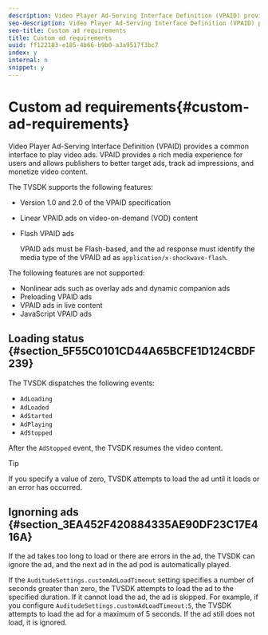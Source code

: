 ```yaml
---
description: Video Player Ad-Serving Interface Definition (VPAID) provides a common interface to play video ads. VPAID provides a rich media experience for users and allows publishers to better target ads, track ad impressions, and monetize video content.
seo-description: Video Player Ad-Serving Interface Definition (VPAID) provides a common interface to play video ads. VPAID provides a rich media experience for users and allows publishers to better target ads, track ad impressions, and monetize video content.
seo-title: Custom ad requirements
title: Custom ad requirements
uuid: ff122183-e185-4b66-b9b0-a3a9517f3bc7
index: y
internal: n
snippet: y
---
```


# Custom ad requirements{#custom-ad-requirements}

Video Player Ad-Serving Interface Definition (VPAID) provides a common interface to play video ads. VPAID provides a rich media experience for users and allows publishers to better target ads, track ad impressions, and monetize video content.

<a id="section_9A358902CBC24999BA34206EE2029616"></a>

The TVSDK supports the following features:

* Version 1.0 and 2.0 of the VPAID specification 
* Linear VPAID ads on video-on-demand (VOD) content 
* Flash VPAID ads

  VPAID ads must be Flash-based, and the ad response must identify the media type of the VPAID ad as `application/x-shockwave-flash`.

The following features are not supported:

* Nonlinear ads such as overlay ads and dynamic companion ads 
* Preloading VPAID ads 
* VPAID ads in live content 
* JavaScript VPAID ads

## Loading status {#section_5F55C0101CD44A65BCFE1D124CBDF239}

The TVSDK dispatches the following events:

* `AdLoading` 
* `AdLoaded` 
* `AdStarted` 
* `AdPlaying` 
* `AdStopped`

After the `AdStopped` event, the TVSDK resumes the video content.

>[!TIP]
>
>If you specify a value of zero, TVSDK attempts to load the ad until it loads or an error has occurred.

## Ignorning ads {#section_3EA452F420884335AE90DF23C17E416A}

If the ad takes too long to load or there are errors in the ad, the TVSDK can ignore the ad, and the next ad in the ad pod is automatically played.

If the `AuditudeSettings.customAdLoadTimeout` setting specifies a number of seconds greater than zero, the TVSDK attempts to load the ad to the specified duration. If it cannot load the ad, the ad is skipped. For example, if you configure `AuditudeSettings.customAdLoadTimeout:5`, the TVSDK attempts to load the ad for a maximum of 5 seconds. If the ad still does not load, it is ignored. 
